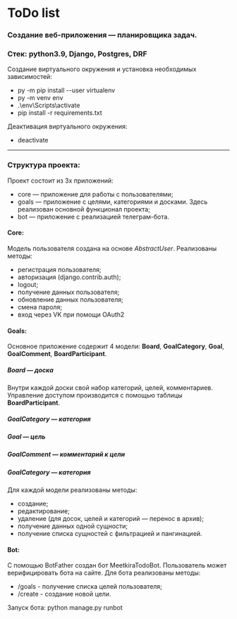 # ToDo list

### Cоздание веб-приложения — планировщика задач.

### Стек: python3.9, Django, Postgres, DRF

Создание виртуального окружения и установка необходимых зависимостей:
- py -m pip install --user virtualenv
- py -m venv env
- .\env\Scripts\activate
- pip install -r requirements.txt

Деактивация виртуального окружения:
- deactivate

---

### Структура проекта:

Проект состоит из 3х приложений:
- core — приложение для работы с пользователями;
- goals — приложение с целями, категориями и досками. Здесь реализован основной функционал проекта;
- bot — приложение с реализацией телеграм-бота.

#### Core:
Модель пользователя создана на основе _AbstractUser_. Реализованы методы:
- регистрация пользователя;
- авторизация (django.contrib.auth);
- logout;
- получение данных пользователя;
- обновление данных пользователя;
- смена пароля;
- вход через VK при помощи OAuth2

#### Goals:
Основное приложение содержит 4 модели: **Board**, **GoalCategory**, **Goal**, **GoalComment**, **BoardParticipant**.

##### Board — доска
Внутри каждой доски свой набор категорий, целей, комментариев.
Управление доступом производится с помощью таблицы **BoardParticipant**.

##### GoalCategory — категория
##### Goal — цель
##### GoalComment — комментарий к цели
##### GoalCategory — категория

Для каждой модели реализованы методы:
- создание;
- редактирование;
- удаление (для досок, целей и категорий — перенос в архив);
- получение данных одной сущности;
- получение списка сущностей с фильтрацией и пангинацией.

#### Bot:

С помощью BotFather создан бот MeetkiraTodoBot.
Пользователь может верифицировать бота на сайте. Для бота реализованы методы:
- /goals - получение списка целей пользователя;
- /create - создание новой цели.

Запуск бота: python manage.py runbot
